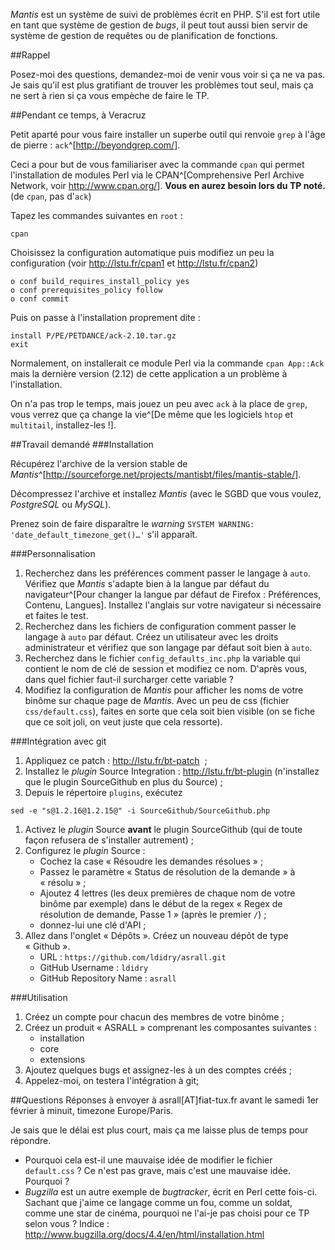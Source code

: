*Mantis* est un système de suivi de problèmes écrit en PHP.
S'il est fort utile en tant que système de gestion de *bugs*, il peut tout aussi bien servir de système de gestion de requêtes ou de planification de fonctions.

##Rappel

Posez-moi des questions, demandez-moi de venir vous voir si ça ne va pas.
Je sais qu'il est plus gratifiant de trouver les problèmes tout seul, mais ça ne sert à rien si ça vous empèche de faire le TP.

##Pendant ce temps, à Veracruz

Petit aparté pour vous faire installer un superbe outil qui renvoie `grep` à l'âge de pierre : `ack`^[<http://beyondgrep.com/>].

Ceci a pour but de vous familiariser avec la commande `cpan` qui permet l'installation de modules Perl via le CPAN^[Comprehensive Perl Archive Network, voir <http://www.cpan.org/>].
**Vous en aurez besoin lors du TP noté.** (de `cpan`, pas d'`ack`)

Tapez les commandes suivantes en `root` :
```
cpan
```

Choisissez la configuration automatique puis modifiez un peu la configuration (voir <http://lstu.fr/cpan1> et <http://lstu.fr/cpan2>)
```
o conf build_requires_install_policy yes
o conf prerequisites_policy follow
o conf commit
```

Puis on passe à l'installation proprement dite :
```
install P/PE/PETDANCE/ack-2.10.tar.gz
exit
```

Normalement, on installerait ce module Perl via la commande `cpan App::Ack` mais la dernière version (2.12) de cette application a un problème à l'installation.

On n'a pas trop le temps, mais jouez un peu avec `ack` à la place de `grep`, vous verrez que ça change la vie^[De même que les logiciels `htop` et `multitail`, installez-les !].

##Travail demandé
###Installation

Récupérez l'archive de la version stable de *Mantis*^[<http://sourceforge.net/projects/mantisbt/files/mantis-stable/>].

Décompressez l'archive et installez *Mantis* (avec le SGBD que vous voulez, *PostgreSQL* ou *MySQL*).

Prenez soin de faire disparaître le *warning* `SYSTEM WARNING: 'date_default_timezone_get()…'` s'il apparaît.

###Personnalisation

1. Recherchez dans les préférences comment passer le langage à `auto`.
Vérifiez que *Mantis* s'adapte bien à la langue par défaut du navigateur^[Pour changer la langue par défaut de Firefox : Préférences, Contenu, Langues].
Installez l'anglais sur votre navigateur si nécessaire et faites le test.
1. Recherchez dans les fichiers de configuration comment passer le langage à `auto` par défaut.
Créez un utilisateur avec les droits administrateur et vérifiez que son langage par défaut soit bien à `auto`.
1. Recherchez dans le fichier `config_defaults_inc.php` la variable qui contient le nom de clé de session et modifiez ce nom.
D'après vous, dans quel fichier faut-il surcharger cette variable ?
1. Modifiez la configuration de *Mantis* pour afficher les noms de votre binôme sur chaque page de *Mantis*.
Avec un peu de css (fichier `css/default.css`), faites en sorte que cela soit bien visible (on se fiche que ce soit joli, on veut juste que cela ressorte).

###Intégration avec git
1. Appliquez ce patch : <http://lstu.fr/bt-patch>  ;
1. Installez le *plugin* Source Integration : <http://lstu.fr/bt-plugin> (n'installez que le plugin SourceGithub en plus du Source) ;
1. Depuis le répertoire `plugins`, exécutez
```
sed -e "s@1.2.16@1.2.15@" -i SourceGithub/SourceGithub.php
```
1. Activez le *plugin* Source **avant** le plugin SourceGithub (qui de toute façon refusera de s'installer autrement) ;
1. Configurez le *plugin* Source :
    * Cochez la case « Résoudre les demandes résolues » ;
    * Passez le paramètre « Status de résolution de la demande » à « résolu » ;
    * Ajoutez 4 lettres (les deux premières de chaque nom de votre binôme par exemple) dans le début de la regex « Regex de résolution de demande, Passe 1 » (après le premier `/`) ;
    * donnez-lui une clé d'API ;
1. Allez dans l'onglet « Dépôts ». Créez un nouveau dépôt de type « Github ».
    * URL : `https://github.com/ldidry/asrall.git`
    * GitHub Username : `ldidry`
    * GitHub Repository Name : `asrall`

###Utilisation

1. Créez un compte pour chacun des membres de votre binôme ;
1. Créez un produit « ASRALL » comprenant les composantes suivantes :
    * installation
    * core
    * extensions
1. Ajoutez quelques bugs et assignez-les à un des comptes créés ;
1. Appelez-moi, on testera l'intégration à git;

##Questions
Réponses à envoyer à asrall[AT]fiat-tux.fr avant le samedi 1er février à minuit, timezone Europe/Paris.

Je sais que le délai est plus court, mais ça me laisse plus de temps pour répondre.

* Pourquoi cela est-il une mauvaise idée de modifier le fichier `default.css` ? Ce n'est pas grave, mais c'est une mauvaise idée. Pourquoi ?
* *Bugzilla* est un autre exemple de *bugtracker*, écrit en Perl cette fois-ci. Sachant que j'aime ce langage comme un fou, comme un soldat, comme une star de cinéma, pourquoi ne l'ai-je pas choisi pour ce TP selon vous ? Indice : <http://www.bugzilla.org/docs/4.4/en/html/installation.html>

